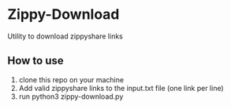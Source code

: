 # Zippy-Download

Utility to download zippyshare links

## How to use

1. clone this repo on your machine
2. Add valid zippyshare links to the input.txt file (one link per line)
3. run python3 zippy-download.py